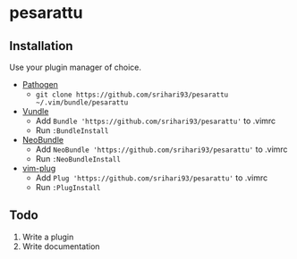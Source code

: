 # pesarattu

## Installation

Use your plugin manager of choice.

- [Pathogen](https://github.com/tpope/vim-pathogen)
  - `git clone https://github.com/srihari93/pesarattu ~/.vim/bundle/pesarattu`
- [Vundle](https://github.com/gmarik/vundle)
  - Add `Bundle 'https://github.com/srihari93/pesarattu'` to .vimrc
  - Run `:BundleInstall`
- [NeoBundle](https://github.com/Shougo/neobundle.vim)
  - Add `NeoBundle 'https://github.com/srihari93/pesarattu'` to .vimrc
  - Run `:NeoBundleInstall`
- [vim-plug](https://github.com/junegunn/vim-plug)
  - Add `Plug 'https://github.com/srihari93/pesarattu'` to .vimrc
  - Run `:PlugInstall`

## Todo

1. Write a plugin
2. Write documentation
